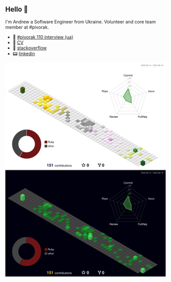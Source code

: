 ## Hello 👋
I'm Andrew a Software Engineer from Ukraine.
Volunteer and core team member at #pivorak.

- :newspaper: [#pivorak 110 interview (ua)](https://medium.com/pivorak/andriy-shyika-f0617b6b2872)
- :memo: [CV](https://github.com/skrix/cv)
- :fax: [stackoverflow](https://stackoverflow.com/users/9905528/sawhikes)
- :pager: [linkedin](https://linkedin.com/in/sawhikes)

![profile 3d light](./profile-3d-contrib/profile-season-animate.svg#gh-light-mode-only)
![profile 3d dark](./profile-3d-contrib/profile-night-green.svg#gh-dark-mode-only)
